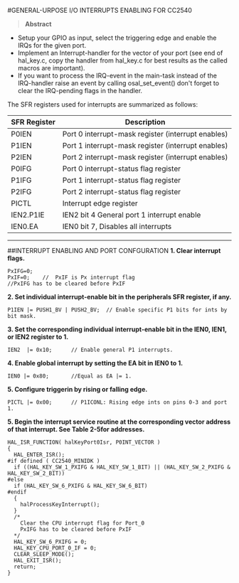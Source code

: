 

#GENERAL-URPOSE I/O INTERRUPTS ENABLING FOR CC2540

>**Abstract**
>
+ Setup your GPIO as input, select the triggering edge and enable the IRQs for the given port.
+ Implement an Interrupt-handler for the vector of your port (see end of hal_key.c, copy the handler from hal_key.c for best results as the called macros are important).
+ If you want to process the IRQ-event in the main-task instead of the IRQ-handler raise an event by calling osal_set_event()
don't forget to clear the IRQ-pending flags in the handler.



The SFR registers used for interrupts  are summarized as follows:

| SFR Register | Description |
| ------------|------------|
|P0IEN | Port 0 interrupt-mask register (interrupt enables)|
|P1IEN | Port 1 interrupt-mask register (interrupt enables)|
|P2IEN | Port 2 interrupt-mask register (interrupt enables)|
|P0IFG | Port 0 interrupt-status flag register|
|P1IFG | Port 1 interrupt-status flag register|
|P2IFG | Port 2 interrupt-status flag register|
|PICTL | Interrupt edge register|
|IEN2.P1IE | IEN2 bit 4 General port 1 interrupt enable |
|IEN0.EA | IEN0 bit 7, Disables all interrupts |


---
##INTERRUPT ENABLING AND PORT CONFGURATION
**1. Clear interrupt flags.**

    PxIFG=0;   
    PxIF=0;    //  PxIF is Px interrupt flag
    //PxIFG has to be cleared before PxIF


**2. Set individual interrupt-enable bit in the peripherals SFR register, if any.**

    P1IEN |= PUSH1_BV | PUSH2_BV;  // Enable specific P1 bits for ints by bit mask.


**3. Set the corresponding individual interrupt-enable bit in the IEN0, IEN1, or IEN2 register to 1.**

    IEN2  |= 0x10;      // Enable general P1 interrupts.

**4. Enable global interrupt by setting the EA bit in IEN0 to 1.**

    IEN0 |= 0x80;       //Equal as EA |= 1.

**5. Configure triggerin by rising or falling edge.**

    PICTL |= 0x00;      // P1ICONL: Rising edge ints on pins 0-3 and port 1.

**5. Begin the interrupt service routine at the corresponding vector address of that interrupt. See Table 2-5for addresses.**



    HAL_ISR_FUNCTION( halKeyPort0Isr, P0INT_VECTOR )
    {
      HAL_ENTER_ISR();
    #if defined ( CC2540_MINIDK )
      if ((HAL_KEY_SW_1_PXIFG & HAL_KEY_SW_1_BIT) || (HAL_KEY_SW_2_PXIFG & HAL_KEY_SW_2_BIT))
    #else
      if (HAL_KEY_SW_6_PXIFG & HAL_KEY_SW_6_BIT)
    #endif
      {
        halProcessKeyInterrupt();
      }
      /*
        Clear the CPU interrupt flag for Port_0
        PxIFG has to be cleared before PxIF
      */
      HAL_KEY_SW_6_PXIFG = 0;
      HAL_KEY_CPU_PORT_0_IF = 0;
      CLEAR_SLEEP_MODE();
      HAL_EXIT_ISR();
      return;
    }

   

